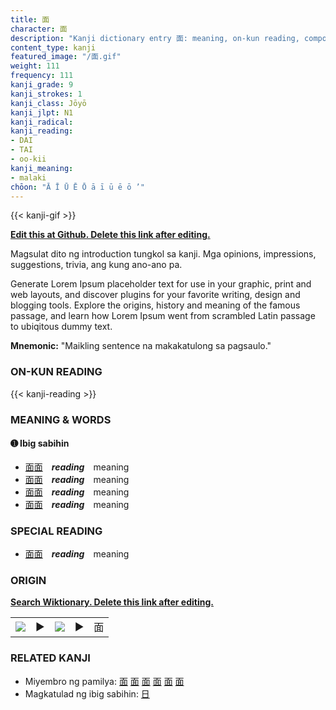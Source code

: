 ```yaml
---
title: 面
character: 面
description: "Kanji dictionary entry 面: meaning, on-kun reading, compounds, origin, related kanji"
content_type: kanji
featured_image: "/面.gif"
weight: 111
frequency: 111
kanji_grade: 9
kanji_strokes: 1
kanji_class: Jōyō
kanji_jlpt: N1
kanji_radical: 
kanji_reading: 
- DAI
- TAI
- oo-kii
kanji_meaning:
- malaki
chōon: "Ā Ī Ū Ē Ō ā ī ū ē ō ’"
---
```

[//]: # (Don't edit the line below. Kanji animated GIF code is automatically generated.)
{{< kanji-gif >}}

[//]: # (Edit below this line.)

**[Edit this at Github. Delete this link after editing.](https://github.com/tim0g/tim/tree/main/content/kanji/面/index.md)**

Magsulat dito ng introduction tungkol sa kanji. Mga opinions, impressions, suggestions, trivia, ang kung ano-ano pa.

Generate Lorem Ipsum placeholder text for use in your graphic, print and web layouts, and discover plugins for your favorite writing, design and blogging tools. Explore the origins, history and meaning of the famous passage, and learn how Lorem Ipsum went from scrambled Latin passage to ubiqitous dummy text.
 
**Mnemonic:** "Maikling sentence na makakatulong sa pagsaulo."

### ON-KUN READING

[//]: # (Don't edit the line below. ON-KUN READING code is automatically generated.)
{{< kanji-reading >}}

### MEANING & WORDS

#### ➊ **Ibig sabihin**
  - [面](../面)[面](../面)　***reading***　meaning
  - [面](../面)[面](../面)　***reading***　meaning
  - [面](../面)[面](../面)　***reading***　meaning
  - [面](../面)[面](../面)　***reading***　meaning

### SPECIAL READING
  - [面](../面)[面](../面)　***reading***　meaning

### ORIGIN

**[Search Wiktionary. Delete this link after editing.](https://wiktionary.org/wiki/面)**
<table class="kanji-table"><tr><td>
<img src="60px-面-bronze.svg.png">
</td><td>▶</td><td>
<img src="60px-面-oracle.svg.png">
</td><td>▶</td>
<td class="kanji-origin">面</td>
</tr></table>

### RELATED KANJI
- Miyembro ng pamilya: [面](../面) [面](../面) [面](../面) [面](../面) [面](../面) [面](../面)
- Magkatulad ng ibig sabihin: [日](../日)
